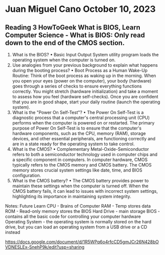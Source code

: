 # Juan Miguel Cano						October 10, 2023

## Reading 3 HowToGeek What is BIOS, Learn Computer Science - What is BIOS: Only read down to the end of the CMOS section.

1.	What is the BIOS?
•	Basic Input Output System utility program loads the operating system when the computer is turned on.
2.	Use analogies from your previous background to explain what happens during the booting process?
•	Boot Process as a Human Wake-Up Routine: Think of the boot process as waking up in the morning. When you open your eyes (power on the computer), your body (hardware) goes through a series of checks to ensure everything functions correctly. You might stretch (hardware initialization) and take a moment to assess how you feel (hardware self-checks). Once you are confident that you are in good shape, start your daily routine (launch the operating system).
3.	What is the "Power On Self-Test"?
•	The Power On Self-Test is a diagnostic process that a computer's central processing unit (CPU) performs when the computer is powered on or restarted. The primary purpose of Power On Self-Test is to ensure that the computer's hardware components, such as the CPU, memory (RAM), storage devices, and other essential peripherals, are functioning correctly and are in a state ready for the operating system to take control.
4.	What is the CMOS?
•	Complementary Metal-Oxide-Semiconductor refers to both a semiconductor technology used in computer chips and a specific component in computers. In computer hardware, CMOS typically refers to the CMOS memory and CMOS battery. The CMOS memory stores crucial system settings like date, time, and BIOS configuration. 
5.	What is the CMOS battery?
•	The CMOS battery provides power to maintain these settings when the computer is turned off. When the CMOS battery fails, it can lead to issues with incorrect system settings, highlighting its importance in maintaining system integrity.

Notes: 
Future Learn
  CPU - Brains of Computer
  RAM - Temp stores data
  ROM - Read-only memory stores the BIOS
  Hard Drive - main storage
  BIOS -  contains all the basic code for controlling your computer hardware 
  Operating System - the operating system is normally stored on the hard drive, but you 
  can load an operating system from a USB drive or a CD instead

https://docs.google.com/document/d/1R5WPq6o4rfcCD5gmJCr26N428bOVDNESLEx-SnehP9k/edit?usp=sharing

